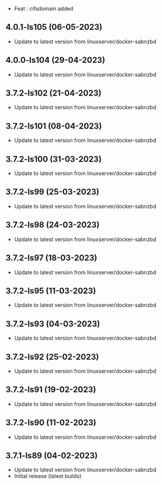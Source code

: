 - Feat : cifsdomain added

## 4.0.1-ls105 (06-05-2023)

- Update to latest version from linuxserver/docker-sabnzbd

## 4.0.0-ls104 (29-04-2023)

- Update to latest version from linuxserver/docker-sabnzbd

## 3.7.2-ls102 (21-04-2023)

- Update to latest version from linuxserver/docker-sabnzbd

## 3.7.2-ls101 (08-04-2023)

- Update to latest version from linuxserver/docker-sabnzbd

## 3.7.2-ls100 (31-03-2023)

- Update to latest version from linuxserver/docker-sabnzbd

## 3.7.2-ls99 (25-03-2023)

- Update to latest version from linuxserver/docker-sabnzbd

## 3.7.2-ls98 (24-03-2023)

- Update to latest version from linuxserver/docker-sabnzbd

## 3.7.2-ls97 (18-03-2023)

- Update to latest version from linuxserver/docker-sabnzbd

## 3.7.2-ls95 (11-03-2023)

- Update to latest version from linuxserver/docker-sabnzbd

## 3.7.2-ls93 (04-03-2023)

- Update to latest version from linuxserver/docker-sabnzbd

## 3.7.2-ls92 (25-02-2023)

- Update to latest version from linuxserver/docker-sabnzbd

## 3.7.2-ls91 (19-02-2023)

- Update to latest version from linuxserver/docker-sabnzbd

## 3.7.2-ls90 (11-02-2023)

- Update to latest version from linuxserver/docker-sabnzbd

## 3.7.1-ls89 (04-02-2023)

- Update to latest version from linuxserver/docker-sabnzbd
- Initial release (latest builds)
